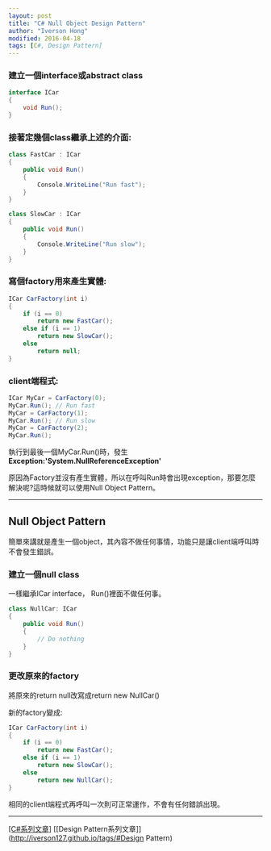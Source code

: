 ```yaml
---
layout: post
title: "C# Null Object Design Pattern"
author: "Iverson Hong"
modified: 2016-04-18
tags: [C#, Design Pattern]
---
```


### 建立一個interface或abstract class ###

~~~csharp
interface ICar
{
	void Run();
}
~~~

### 接著定幾個class繼承上述的介面: ###

~~~csharp
class FastCar : ICar
{
	public void Run()
	{
		Console.WriteLine("Run fast");
	}
}
~~~

~~~csharp
class SlowCar : ICar
{
	public void Run()
	{
		Console.WriteLine("Run slow");
	}
}
~~~

### 寫個factory用來產生實體: ###

~~~csharp
ICar CarFactory(int i)
{
	if (i == 0)
		return new FastCar();
	else if (i == 1)
		return new SlowCar();
	else
		return null;
}
~~~

### client端程式: ###

~~~csharp
ICar MyCar = CarFactory(0);
MyCar.Run(); // Run fast
MyCar = CarFactory(1);
MyCar.Run(); // Run slow
MyCar = CarFactory(2);
MyCar.Run();
~~~

執行到最後一個MyCar.Run()時，發生**Exception:'System.NullReferenceException'**

原因為Factory並沒有產生實體，所以在呼叫Run時會出現exception，那要怎麼解決呢?這時候就可以使用Null Object Pattern。

----------

## Null Object Pattern ##

簡單來講就是產生一個object，其內容不做任何事情，功能只是讓client端呼叫時不會發生錯誤。

### 建立一個null class ###

一樣繼承ICar interface， Run()裡面不做任何事。

~~~csharp
class NullCar: ICar
{
	public void Run()
	{
		// Do nothing
	}
}
~~~

### 更改原來的factory ###

將原來的return null改寫成return new NullCar()

新的factory變成:

~~~csharp
ICar CarFactory(int i)
{
	if (i == 0)
		return new FastCar();
	else if (i == 1)
		return new SlowCar();
	else
		return new NullCar();
}
~~~

相同的client端程式再呼叫一次則可正常運作，不會有任何錯誤出現。

----------

[[C#系列文章]](http://iverson127.github.io/tags/#C#) [[Design Pattern系列文章]](http://iverson127.github.io/tags/#Design Pattern)